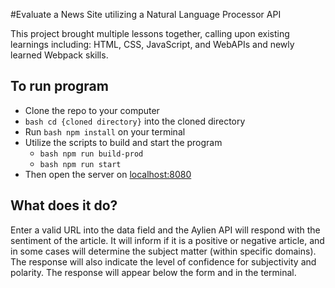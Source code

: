 #Evaluate a News Site utilizing a Natural Language Processor API

This project brought multiple lessons together, calling upon existing learnings
including: HTML, CSS, JavaScript, and WebAPIs and newly learned Webpack skills.

## To run program

* Clone the repo to your computer
* ```bash cd {cloned directory}``` into the cloned directory
* Run ```bash npm install``` on your terminal
* Utilize the scripts to build and start the program
  *  ```bash npm run build-prod```
  *  ```bash npm run start```
* Then open the server on [localhost:8080](https://localhost:8080)

## What does it do?

Enter a valid URL into the data field and the Aylien API will respond with the
sentiment of the article.  It will inform if it is a positive or negative article,
and in some cases will determine the subject matter (within specific domains).
The response will also indicate the level of confidence for subjectivity and
polarity.  The response will appear below the form and in the terminal.
